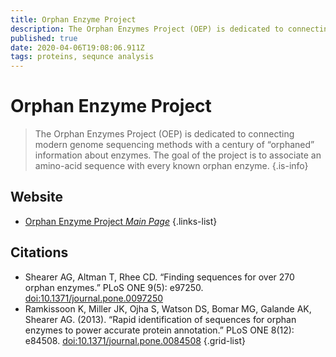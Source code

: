 ```yaml
---
title: Orphan Enzyme Project
description: The Orphan Enzymes Project (OEP) is dedicated to connecting modern genome sequencing methods with a century of “orphaned” information about enzymes. The goal of the project is to associate an amino-acid sequence with every known orphan enzyme.
published: true
date: 2020-04-06T19:08:06.911Z
tags: proteins, sequnce analysis
---
```


# Orphan Enzyme Project

>The Orphan Enzymes Project (OEP) is dedicated to connecting modern genome sequencing methods with a century of “orphaned” information about enzymes. The goal of the project is to associate an amino-acid sequence with every known orphan enzyme.
{.is-info}

## Website

- [Orphan Enzyme Project *Main Page*](http://www.orphanenzymes.org)
{.links-list}

## Citations

- Shearer AG, Altman T, Rhee CD. “Finding sequences for over 270 orphan enzymes.” PLoS ONE 9(5): e97250. [doi:10.1371/journal.pone.0097250](https://journals.plos.org/plosone/article?id=10.1371/journal.pone.0097250)
- Ramkissoon K, Miller JK, Ojha S, Watson DS, Bomar MG, Galande AK, Shearer AG. (2013). “Rapid identification of sequences for orphan enzymes to power accurate protein annotation.” PLoS ONE 8(12): e84508. [doi:10.1371/journal.pone.0084508](https://journals.plos.org/plosone/article?id=10.1371/journal.pone.0084508)
{.grid-list}